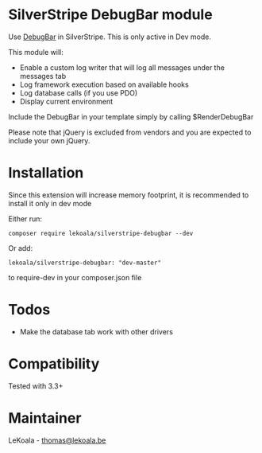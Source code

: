 SilverStripe DebugBar module
==================
Use [DebugBar](https://github.com/maximebf/php-debugbar) in SilverStripe. This is only active in Dev mode.

This module will:

- Enable a custom log writer that will log all messages under the messages tab
- Log framework execution based on available hooks
- Log database calls (if you use PDO)
- Display current environment

Include the DebugBar in your template simply by calling $RenderDebugBar

Please note that jQuery is excluded from vendors and you are expected to include your own jQuery.

Installation
==================

Since this extension will increase memory footprint, it is recommended to install it only in dev mode

Either run:

    composer require lekoala/silverstripe-debugbar --dev

Or add: 

    lekoala/silverstripe-debugbar: "dev-master"

to require-dev in your composer.json file

Todos
==================

- Make the database tab work with other drivers

Compatibility
==================
Tested with 3.3+

Maintainer
==================
LeKoala - thomas@lekoala.be